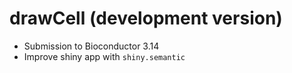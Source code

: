 # drawCell (development version)


* Submission to Bioconductor 3.14
* Improve shiny app with `shiny.semantic`
